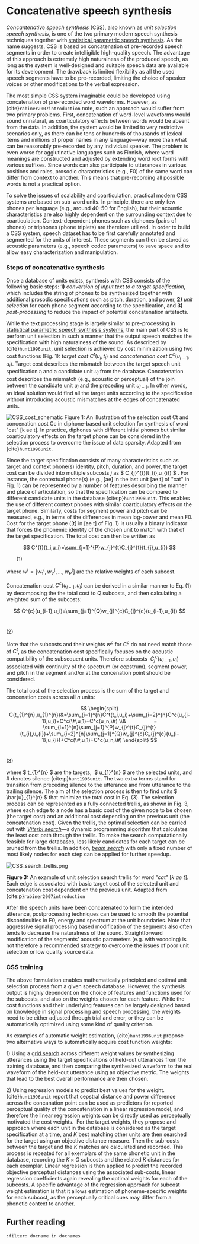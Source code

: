 # Concatenative speech synthesis

*Concantenative speech synthesis* (CSS), also known as *unit selection
speech synthesis*, is one of the two primary modern speech synthesis
techniques together with [statistical parametric speech
synthesis](Statistical_parametric_speech_synthesis). As the name
suggests, CSS is based on concatenation of pre-recorded speech segments
in order to create intelligible high-quality speech. The advantage of
this approach is extremely high naturalness of the produced speech, as
long as the system is well-designed and suitable speech data are
available for its development. The drawback is limited flexibility as
all the used speech segments have to be pre-recorded, limiting the
choice of speaker voices or other modifications to the verbal
expression.

The most simple CSS system imaginable could be developed using
concatenation of pre-recorded word waveforms. However, as {cite}`rabiner2007introduction` note, such an approach would suffer from two primary
problems. First, concatenation of word-level waveforms would sound
unnatural, as coarticulatory effects between words would be absent from
the data. In addition, the system would be limited to very restrictive
scenarios only, as there can be tens or hundreds of thousands of lexical
items and millions of proper names in any language—way more than what
can be reasonably pre-recorded by any individual speaker. The problem is
even worse for agglutinative languages such as Finnish, where word
meanings are constructed and adjusted by extending word root forms with
various suffixes. Since words can also participate to utterances in
various positions and roles, prosodic characteristics (e.g., F0) of the
same word can differ from context to another. This means that
pre-recording all possible words is not a practical option.

To solve the issues of scalability and coarticulation, practical modern
CSS systems are based on sub-word units. In principle, there are only
few phones per language (e.g., around 40–50 for English), but their
acoustic characteristics are also highly dependent on the surrounding
context due to coarticulation. Context-dependent phones such as diphones
(pairs of phones) or triphones (phone triplets) are therefore utilized.
In order to build a CSS system, speech dataset has to be first carefully
annotated and segmented for the units of interest. These segments can
then be stored as acoustic parameters (e.g., speech codec parameters) to
save space and to allow easy characterization and manipulation.

### Steps of concatenative synthesis

Once a database of units exists, synthesis with CSS consists of the
following basic steps: **1)** *conversion of input text to a target
specification*, which includes the string of phones to be synthesized
together with additional prosodic specifications such as pitch,
duration, and power, **2)** *unit selection* for each phone segment
according to the specification, and **3)** *post-processing* to reduce
the impact of potential concatenation artefacts.

While the text processing stage is largely similar to pre-processing in
[statistical parametric speech synthesis systems](Statistical_parametric_speech_synthesis), the main part of CSS
is to perform unit selection in such a manner that the output speech
matches the specification with high naturalness of the sound. As
described by {cite}`hunt1996unit`, unit selection is achieved by cost
minimization using two cost functions (Fig. 1): *target cost*
$C^{t}(u_{i},t_{i})$ and *concatenation cost*
$C^{c}(u_{i-1},u_{i})$. Target cost
describes the mismatch between the target speech unit specification
$t_{i}$ and a candidate unit $u_{i}$ from the database.
Concatenation cost describes the mismatch (e.g., acoustic or perceptual)
of the join between the candidate unit $u_{i}$ and the preceding
unit $u_{i-1}$. In other words, an ideal solution
would find all the target units according to the specification without
introducing acoustic mismatches at the edges of concatenated units.

  

![CSS_cost_schematic](attachments/CSS_cost_schematic.png)
Figure 1: An illustration of the selection cost Ct and concenation cost Cc in diphone-based unit selection for synthesis of word "cat" [k ae t]. In practice, diphones with different initial phones but similar coarticulatory effects on the target phone can be considered in the selection process to overcome the issue of data sparsity. Adapted from {cite}`hunt1996unit`.

  

Since the target specification consists of many characteristics such as
target and context phone(s) identity, pitch, duration, and power, the
target cost can be divided into multiple subcosts $j$ as 
 $ C_{j}^{t}(t_{i},u_{i}) $ . For instance, the contextual
phone(s) (e.g., [ae] in the last unit [ae t] of "cat" in Fig. 1) can
be represented by a number of features describing the manner and place
of articulation, so that the specification can be compared to different
candidate units in the database {cite:p}`hunt1996unit`. This enables the
use of different context phones with similar coarticulatory effects on
the target phone. Similarly, costs for segment power and pitch can be
measured, e.g., in terms of the differences in mean log-power and mean
F0. Cost for the target phone ([t] in [ae t] of Fig. 1) is usually a
binary indicator that forces the phonemic identity of the chosen unit to
match with that of the target specification. The total cost can then be
written as

$$
C^{t}(t_i,u_i)=\sum_{j=1}^{P}w_{j}^{t}C_{j}^{t}(t_{j},u_{i}) $$

       (1) 

where $w^{t} = [w^{t}_{1},
w^{t}_{2}, ..., w^{t}_{P}]$ are the
relative weights of each subcost.

Concatenation cost $C^{c}(u_{i-1},u_{i})$
can be derived in a similar manner to Eq. (1) by decomposing the the
total cost to $Q$ subcosts, and then calculating a weighted sum of the
subcosts:

$$
C^{c}(u_{i-1},u_i)=\sum_{j=1}^{Q}w_{j}^{c}C_{j}^{c}(u_{i-1},u_{i})
$$         

(2)

  

Note that the subcosts and their weights $w^{c}$ for
$C^{c}$ do not need match those of $C^{t}$, as the
concatenation cost specifically focuses on the acoustic compatibility of
the subsequent units. Therefore
subcosts  $C^{c}_{j}(u_{i-1},u_{i})$
associated with continuity of the spectrum (or cepstrum), segment power,
and pitch in the segment and/or at the concenation point should be
considered.

  

The total cost of the selection process is the sum of the target and
concenation costs across all $n$ units:

$$
                  \begin{split}
C(t_{1}^{n},u_{1}^{n})&=\sum_{i=1}^{n}C^t(t_i,u_i)+\sum_{i=2}^{n}C^c(u_{i-1},u_i)+C^c(\#,u_1)+C^c(u_n,\#)
\\&
                   =
\sum_{i=1}^{n}\sum_{j=1}^{P}w_{j}^{t}C_{j}^{t}(t_{i},u_{i})+\sum_{i=2}^{n}\sum_{j=1}^{Q}w_{j}^{c}C_{j}^{c}(u_{i-1},u_{i})+C^c(\#,u_1)+C^c(u_n,\#)
\end{split}
$$      

(3)

where $ t_{1}^{n} $ are the targets,  $ u_{1}^{n} $ are the
selected units, and \# denotes silence {cite:p}`hunt1996unit`. The two
extra terms stand for transition from preceding silence to the utterance
and from utterance to the trailing silence. The aim of the selection
process is then to find units $ \bar{u}_{1}^{n} $ that minimize
the total cost in Eq. (3). The selection process can be represented as a
fully connected trellis, as shown in Fig. 3, where each edge to a node
has a basic cost of the given node to be chosen (the target cost) and an
additional cost depending on the previous unit (the concatenation cost).
Given the trellis, the optimal selection can be carried out with
*[Viterbi search](https://en.wikipedia.org/wiki/Viterbi_algorithm)*—a
dynamic programming algorithm that calculates the least cost path
through the trellis. To make the search computationally feasible for
large databases, less likely candidates for each target can be pruned
from the trellis. In addition, [*beam
search*](https://en.wikipedia.org/wiki/Beam_search) with only a fixed
number of most likely nodes for each step can be applied for further
speedup.   

  
![CSS_search_trellis.png](attachments/180303620.png)

**Figure 3:** An example of unit selection search trellis for word
"*cat*" [*k ae t*]. Each edge is associated with basic target cost of
the selected unit and concatenation cost dependent on the previous unit.
Adapted from {cite:p}`rabiner2007introduction`

After the speech units have been concatenated to form the intended
utterance, postprocessing techniques can be used to smooth the potential
discontinuities in F0, energy and spectrum at the unit boundaries. Note
that aggressive signal processing based modification of the segments
also often tends to decrease the naturalness of the sound.
Straightforward modification of the segments' acoustic parameters (e.g.
with vocoding) is not therefore a recommended strategy to overcome the
issues of poor unit selection or low quality source data.

### CSS training

The above formulation enables mathematically principled and optimal unit
selection process from a given speech database. However, the synthesis
output is highly dependent on the choice of features and functions used
for the subcosts, and also on the weights chosen for each feature. While
the cost functions and their underlying features can be largely designed
based on knowledge in signal processing and speech processing, the
weights need to be either adjusted through trial and error, or they can
be automatically optimized using some kind of quality criterion.

As examples of automatic weight estimation, {cite}`hunt1996unit` propose
two alternative ways to automatically acquire cost function weights:

1\) Using a [grid
search](https://en.wikipedia.org/wiki/Hyperparameter_optimization#Grid_search)
across different weight values by synthesizing utterances using the
target specifications of held-out utterances from the training database,
and then comparing the synthesized waveform to the real waveform of the
held-out utterance using an objective metric. The weights that lead to
the best overall performance are then chosen.

2\) Using regression models to predict best values for the weight. {cite}`hunt1996unit` report that cepstral distance and power difference
across the concanation point can be used as predictors for reported
perceptual quality of the concatenation in a linear regression model,
and therefore the linear regression weights can be directly used as
perceptually motivated the cost weights.  For the target weights, they
propose and approach where each unit in the database is considered as
the target specification at a time, and $K$ best matching other units
are then searched for the target using an objective distance measure.
Then the sub-costs between the target and the $K$ matches are calculated
and recorded. This process is repeated for all exemplars of the same
phonetic unit in the database, recording the $K\times Q$ subcosts and the
related $K$ distances for each exemplar. Linear regression is then
applied to predict the recorded objective perceptual distances using the
associated sub-costs, linear regression coefficients again revealing the
optimal weights for each of the subcosts. A specific advantage of the
regression approach for subcost weight estimation is that it allows
estimation of phoneme-specific weights for each subcost, as the
perceptually critical cues may differ from a phonetic context to
another.

  

  

## Further reading



```{bibliography}
:filter: docname in docnames
```

  
<!--
![CSS_cost_schematic.png](attachments/180303393.png)
![CSS_cost_schematic.png](attachments/180303625.png)
![CSS_search_trellis.png](attachments/180303624.png)
-->
